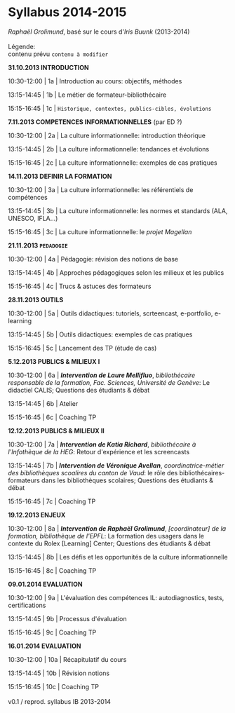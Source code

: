# Syllabus 2014-2015

*Raphaël Grolimund*, basé sur le cours d'*Iris Buunk* (2013-2014)<br/>
<br/>
Légende:<br/>
contenu prévu
`contenu à modifier`


**31.10.2013 INTRODUCTION**

10:30-12:00 | 1a | Introduction au cours: objectifs, méthodes

13:15-14:45 | 1b | Le métier de formateur-bibliothécaire

15:15-16:45 | 1c | `Historique, contextes, publics-cibles, évolutions`


**7.11.2013 COMPETENCES INFORMATIONNELLES** (par ED ?)

10:30-12:00 | 2a | La culture informationnelle: introduction théorique

13:15-14:45 | 2b | La culture informationnelle: tendances et évolutions

15:15-16:45 | 2c | La culture informationnelle: exemples de cas pratiques


**14.11.2013 DEFINIR LA FORMATION**

10:30-12:00 | 3a | La culture informationnelle: les référentiels de compétences

13:15-14:45 | 3b | La culture informationnelle: les normes et standards (ALA, UNESCO, IFLA...)

15:15-16:45 | 3c | La culture informationnelle: le *projet Magellan*


**21.11.2013 `PEDADOGIE`**

10:30-12:00 | 4a | Pédagogie: révision des notions de base

13:15-14:45 | 4b | Approches pédagogiques selon les milieux et les publics

15:15-16:45 | 4c | Trucs & astuces des formateurs


**28.11.2013 OUTILS**

10:30-12:00 | 5a | Outils didactiques: tutoriels, scrteencast, e-portfolio, e-learning

13:15-14:45 | 5b | Outils didactiques: exemples de cas pratiques

15:15-16:45 | 5c | Lancement des TP (étude de cas)


**5.12.2013 PUBLICS & MILIEUX I**

10:30-12:00 | 6a | ***Intervention de Laure Mellifluo***, *bibliothécaire responsable de la formation, Fac. Sciences, Université de Genève*: Le didactiel CALIS; Questions des étudiants & débat

13:15-14:45 | 6b | Atelier

15:15-16:45 | 6c | Coaching TP


**12.12.2013 PUBLICS & MILIEUX II**

10:30-12:00 | 7a | ***Intervention de Katia Richard***, *bibliothécaire à l'Infothèque de la HEG*: Retour d'expérience et les screencasts

13:15-14:45 | 7b | ***Intervention de Véronique Avellan***, *coordinatrice-métier des bibliothèques scoalires du canton de Vaud*: le rôle des bibliothécaires-formateurs dans les bibliothèques scolaires; Questions des étudiants & débat

15:15-16:45 | 7c | Coaching TP


**19.12.2013 ENJEUX**

10:30-12:00 | 8a | ***Intervention de Raphaël Grolimund***, *[coordinateur] de la formation, bibliothèque de l'EPFL*: La formation des usagers dans le contexte du Rolex [Learning] Center; Questions des étudiants & débat

13:15-14:45 | 8b | Les défis et les opportunités de la culture informationnelle

15:15-16:45 | 8c | Coaching TP


**09.01.2014 EVALUATION**

10:30-12:00 | 9a | L'évaluation des compétences IL: autodiagnostics, tests, certifications

13:15-14:45 | 9b | Processus d'évaluation

15:15-16:45 | 9c | Coaching TP


**16.01.2014 EVALUATION**

10:30-12:00 | 10a | Récapitulatif du cours

13:15-14:45 | 10b | Révision notions

15:15-16:45 | 10c | Coaching TP<br/>
<br/>
v0.1 / reprod. syllabus IB 2013-2014

